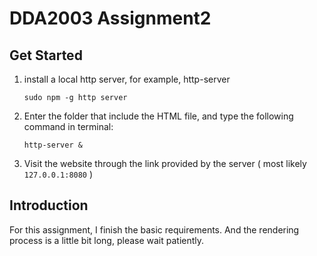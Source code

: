 # DDA2003 Assignment2

## Get Started
1. install a local http server, for example, http-server
    ```
    sudo npm -g http server
    ```

2. Enter the folder that include the HTML file, and type the following command in terminal:
    ```
    http-server &
    ```

3. Visit the website through the link provided by the server ( most likely `127.0.0.1:8080` )

## Introduction
For this assignment, I finish the basic requirements. And the rendering process is a little bit long, please wait patiently.